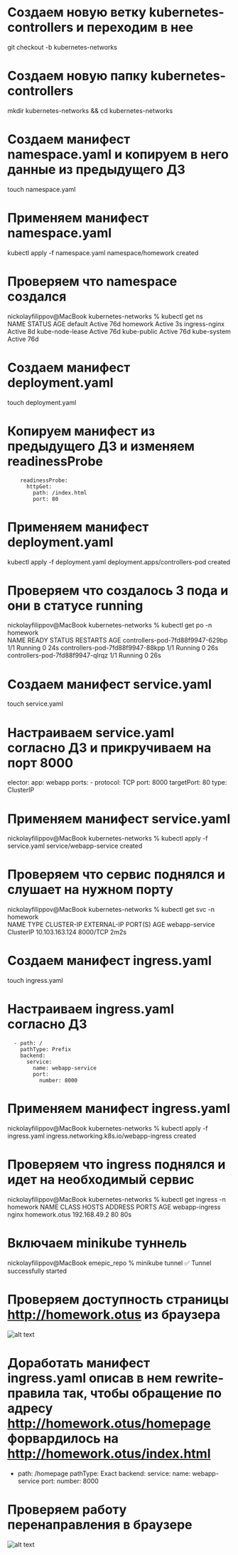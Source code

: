 # Создаем новую ветку kubernetes-controllers и переходим в нее
git checkout -b kubernetes-networks

# Создаем новую папку kubernetes-controllers
mkdir kubernetes-networks && cd kubernetes-networks

# Создаем манифест namespace.yaml и копируем в него данные из предыдущего ДЗ
touch namespace.yaml

# Применяем манифест namespace.yaml
kubectl apply -f namespace.yaml
namespace/homework created

# Проверяем что namespace создался
nickolayfilippov@MacBook kubernetes-networks % kubectl get ns                 
NAME              STATUS   AGE
default           Active   76d
homework          Active   3s
ingress-nginx     Active   8d
kube-node-lease   Active   76d
kube-public       Active   76d
kube-system       Active   76d

# Создаем манифест deployment.yaml
touch deployment.yaml

# Копируем манифест из предыдущего ДЗ и изменяем readinessProbe

        readinessProbe:
          httpGet:
            path: /index.html
            port: 80

# Применяем манифест deployment.yaml
kubectl apply -f deployment.yaml
deployment.apps/controllers-pod created

# Проверяем что создалось 3 пода и они в статусе running
nickolayfilippov@MacBook kubernetes-networks % kubectl get po -n homework                
NAME                               READY   STATUS    RESTARTS   AGE
controllers-pod-7fd88f9947-629bp   1/1     Running   0          24s
controllers-pod-7fd88f9947-88kpp   1/1     Running   0          26s
controllers-pod-7fd88f9947-qlrqz   1/1     Running   0          26s

# Создаем манифест service.yaml
touch service.yaml

# Настраиваем service.yaml согласно ДЗ и прикручиваем на порт 8000

elector:
    app: webapp
  ports:
    - protocol: TCP
      port: 8000
      targetPort: 80
  type: ClusterIP

# Применяем манифест service.yaml
nickolayfilippov@MacBook kubernetes-networks % kubectl apply -f service.yaml
service/webapp-service created

# Проверяем что сервис поднялся и слушает на нужном порту
nickolayfilippov@MacBook kubernetes-networks % kubectl get svc -n homework  
NAME             TYPE        CLUSTER-IP       EXTERNAL-IP   PORT(S)    AGE
webapp-service   ClusterIP   10.103.163.124   <none>        8000/TCP   2m2s

# Создаем манифест ingress.yaml
touch ingress.yaml

# Настраиваем ingress.yaml согласно ДЗ
      - path: /
        pathType: Prefix
        backend:
          service:
            name: webapp-service
            port:
              number: 8000

# Применяем манифест ingress.yaml
nickolayfilippov@MacBook kubernetes-networks % kubectl apply -f ingress.yaml
ingress.networking.k8s.io/webapp-ingress created

# Проверяем что ingress поднялся и идет на необходимый сервис
nickolayfilippov@MacBook kubernetes-networks % kubectl get ingress -n homework
NAME             CLASS   HOSTS           ADDRESS        PORTS   AGE
webapp-ingress   nginx   homework.otus   192.168.49.2   80      80s

# Включаем minikube туннель
nickolayfilippov@MacBook emepic_repo % minikube tunnel
✅  Tunnel successfully started

# Проверяем доступность страницы http://homework.otus из браузера
![alt text](image.png)

# Доработать манифест ingress.yaml описав в нем rewrite-правила так, чтобы обращение по адресу http://homework.otus/homepage форвардилось на http://homework.otus/index.html

- path: /homepage
        pathType: Exact
        backend:
          service:
            name: webapp-service
            port:
              number: 8000

# Проверяем работу перенаправления в браузере
![alt text](image-1.png)
